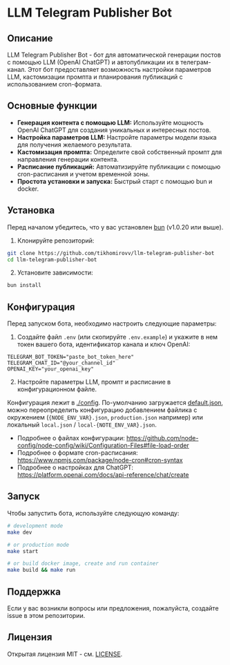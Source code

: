 # LLM Telegram Publisher Bot

## Описание

LLM Telegram Publisher Bot - бот для автоматической генерации постов с помощью LLM (OpenAI ChatGPT) и автопубликации их в телеграм-канал. Этот бот предоставляет возможность настройки параметров LLM, кастомизации промпта и планирования публикаций с использованием cron-формата.

## Основные функции

- **Генерация контента с помощью LLM:** Используйте мощность OpenAI ChatGPT для создания уникальных и интересных постов.
- **Настройка параметров LLM:** Настройте параметры модели языка для получения желаемого результата.
- **Кастомизация промпта:** Определите свой собственный промпт для направления генерации контента.
- **Расписание публикаций:** Автоматизируйте публикации с помощью cron-расписания и учетом временной зоны.
- **Простота установки и запуска:** Быстрый старт с помощью bun и docker.

## Установка

Перед началом убедитесь, что у вас установлен [bun](https://bun.sh) (v1.0.20 или выше).

1. Клонируйте репозиторий:

```bash
git clone https://github.com/tikhomirovv/llm-telegram-publisher-bot
cd llm-telegram-publisher-bot
```

2. Установите зависимости:

```bash
bun install
```

## Конфигурация

Перед запуском бота, необходимо настроить следующие параметры:

1. Создайте файл `.env` (или скопируйте `.env.example`) и укажите в нем токен вашего бота, идентификатор канала и ключ OpenAI:

```env
TELEGRAM_BOT_TOKEN="paste_bot_token_here"
TELEGRAM_CHAT_ID="@your_channel_id"
OPENAI_KEY="your_openai_key"
```

2. Настройте параметры LLM, промпт и расписание в конфигурационном файле.

Конфигурация лежит в [./config](./config). По-умолчанию загружается [default.json](./config/default.json), можно переопределить конфигурацию добавлением файлика с окружением (`{NODE_ENV_VAR}.json`, `production.json` например) или локальный `local.json` / `local-{NOTE_ENV_VAR}.json`.

 - Подробнее о файлах конфигурации: https://github.com/node-config/node-config/wiki/Configuration-Files#file-load-order
 - Подробнее о формате cron-расписания: https://www.npmjs.com/package/node-cron#cron-syntax
 - Подробнее о настройках для ChatGPT: https://platform.openai.com/docs/api-reference/chat/create

## Запуск

Чтобы запустить бота, используйте следующую команду:

```bash
# development mode
make dev

# or production mode
make start

# or build docker image, create and run container
make build && make run
```

## Поддержка

Если у вас возникли вопросы или предложения, пожалуйста, создайте issue в этом репозитории.

## Лицензия

Открытая лицензия MIT - см. [LICENSE](LICENSE).
